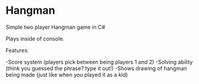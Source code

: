 # Hangman
Simple two player Hangman game in C#

Plays inside of console.

Features:

-Score system (players pick between being players 1 and 2)
-Solving ability (think you guessed the phrase? type it out!)
-Shows drawing of hangman being made (just like when you played it as a kid)
